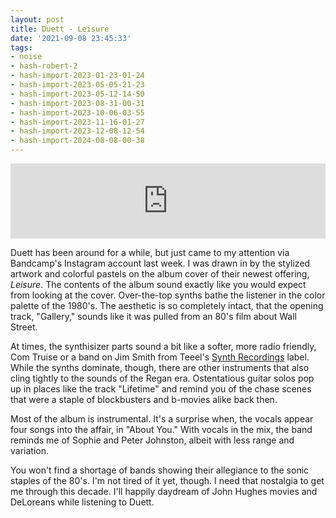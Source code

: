 ```yaml
---
layout: post
title: Duett - Leisure
date: '2021-09-08 23:45:33'
tags:
- noise
- hash-robert-2
- hash-import-2023-01-23-01-24
- hash-import-2023-05-05-21-23
- hash-import-2023-05-12-14-50
- hash-import-2023-08-31-00-31
- hash-import-2023-10-06-03-55
- hash-import-2023-11-16-01-27
- hash-import-2023-12-08-12-54
- hash-import-2024-08-08-00-38
---
```


<iframe style="border: 0; width: 100%; height: 120px;" src="https://bandcamp.com/EmbeddedPlayer/album=2805852485/size=large/bgcol=ffffff/linkcol=7137dc/tracklist=false/artwork=none/transparent=true/" seamless><a href="https://duett.bandcamp.com/album/leisure">Leisure by Duett</a></iframe><!--kg-card-end: html-->

Duett has been around for a while, but just came to my attention via Bandcamp's Instagram account last week. I was drawn in by the stylized artwork and colorful pastels on the album cover of their newest offering, _Leisure_. The contents of the album sound exactly like you would expect from looking at the cover. Over-the-top synths bathe the listener in the color palette of the 1980's. The aesthetic is so completely intact, that the opening track, "Gallery," sounds like it was pulled from an 80's film about Wall Street.

At times, the synthisizer parts sound a bit like a softer, more radio friendly, Com Truise or a band on Jim Smith from Teeel's [Synth Recordings](https://synthrecords.bandcamp.com/) label. While the synths dominate, though, there are other instruments that also cling tightly to the sounds of the Regan era. Ostentatious guitar solos pop up in places like the track "Lifetime" and remind you of the chase scenes that were a staple of blockbusters and b-movies alike back then.

Most of the album is instrumental. It's a surprise when, the vocals appear four songs into the affair, in "About You." With vocals in the mix, the band reminds me of Sophie and Peter Johnston, albeit with less range and variation.

You won't find a shortage of bands showing their allegiance to the sonic staples of the 80's. I'm not tired of it yet, though. I need that nostalgia to get me through this decade. I'll happily daydream of John Hughes movies and DeLoreans while listening to Duett.


